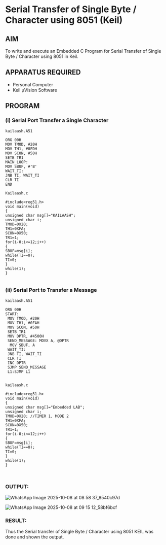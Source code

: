 
# Serial Transfer of Single Byte / Character using 8051 (Keil)

## AIM
To write and execute an Embedded C Program for Serial Transfer of Single Byte / Character using 8051 in Keil.

## APPARATUS REQUIRED
- Personal Computer  
- Keil µVision Software  

## PROGRAM

### (i) Serial Port Transfer a Single Character

```
kailaash.A51

ORG 00H 
MOV TMOD, #20H 
MOV TH1, #0FDH 
MOV SCON, #50H 
SETB TR1 
MAIN_LOOP:
MOV SBUF, #'B' 
WAIT_TI:
JNB TI, WAIT_TI 
CLR TI 
END

Kailaash.c

#include<reg51.h>
void main(void)
{
unsigned char msg[]="KAILAASH";
unsigned char i;
TMOD=0X20; 
TH1=0XFA;
SCON=0X50;
TR1=1;
for(i-0;i<=12;i++)
{
SBUF=msg[i];
while(TI==0);
TI=0;
}
while(1);
}


```
### (ii) Serial Port to Transfer a Message

```
kailaash.A51

ORG 00H 
START:
 MOV TMOD, #20H 
 MOV TH1, #0FAH 
 MOV SCON, #50H 
 SETB TR1 
 MOV DPTR, #4500H 
 SEND_MESSAGE: MOVX A, @DPTR 
  MOV SBUF, A 
 WAIT_TI:
 JNB TI, WAIT_TI 
 CLR TI 
 INC DPTR 
 SJMP SEND_MESSAGE 
 L1:SJMP L1


kailaash.c

#include<reg51.h>
void main(void)
{
unsigned char msg[]="Embedded LAB";
unsigned char i;
TMOD=0X20; //TIMER 1, MODE 2
TH1=0XFA;
SCON=0X50;
TR1=1;
for(i-0;i<=12;i++)
{
SBUF=msg[i];
while(TI==0);
TI=0;
}
while(1);
}



```

### OUTPUT:
![WhatsApp Image 2025-10-08 at 08 58 37_8540c97d](https://github.com/user-attachments/assets/37666b66-0493-44d2-aa69-909d1f5dd128)

![WhatsApp Image 2025-10-08 at 09 15 12_58bf6bcf](https://github.com/user-attachments/assets/4494976e-366a-477f-bec2-3425222654cf)

### RESULT:
Thus the Serial transfer of Single Byte / Character using 8051 KEIL was done and shown the output.
